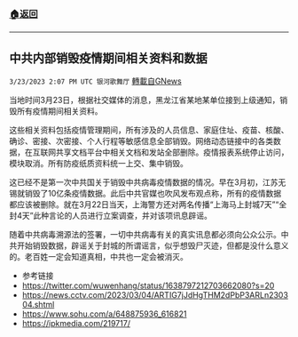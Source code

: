 ###  [:house:返回](README.md)
---


## 中共内部销毁疫情期间相关资料和数据
`3/23/2023 2:07 PM UTC 银河歌舞厅` [轉載自GNews](https://gnews.org/articles/1039683)

当地时间3月23日，根据社交媒体的消息，黑龙江省某地某单位接到上级通知，销毁所有疫情期间相关资料。

这些相关资料包括疫情管理期间，所有涉及的人员信息、家庭住址、疫苗、核酸、确诊、密接、次密接、个人行程等敏感信息全部销毁。网络动态链接中的各类数据，在互联网共享文档平台中相关文档和发站全部删除。疫情报表系统停止访问，模块取消。所有防疫纸质资料统一上交、集中销毁。

这已经不是第一次中共国关于销毁中共病毒疫情数据的情况。早在3月初，江苏无锡就销毁了10亿条疫情数据。此后中共官媒也吹风发布观点称，所有的疫情数据都应该被删除。就在3月22日当天，上海警方还对两名传播“上海马上封城7天”“全封4天”此种言论的人员进行立案调查，并对该项讯息辟谣。

随着中共病毒溯源法的签署，一切中共病毒有关的真实讯息都必须向公众公示。中共开始销毁数据，辟谣关于封城的所谓谣言，似乎想毁尸灭迹，但都是没什么意义的。老百姓一定会知道真相，中共也一定会被消灭。

* 参考链接
* <https://twitter.com/wuwenhang/status/1638797212703662080?s=20>
* <https://news.cctv.com/2023/03/04/ARTIG7jJdHgTHM2dPbP3ARLn230304.shtml>
* <https://www.sohu.com/a/648875936_616821>
* <https://ipkmedia.com/219717/>
